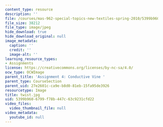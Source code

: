 ```yaml
---
content_type: resource
description: ''
file: /courses/mas-962-special-topics-new-textiles-spring-2010/5399b9606799f78b447c63c9231cfd22_twist.jpg
file_size: 38212
file_type: image/jpeg
hide_download: true
hide_download_original: null
image_metadata:
  caption: ''
  credit: ''
  image-alt: ''
learning_resource_types:
- Assignments
license: https://creativecommons.org/licenses/by-nc-sa/4.0/
ocw_type: OCWImage
parent_title: 'Assignment 4: Conductive Vine '
parent_type: CourseSection
parent_uid: 27e2601c-ca9e-b8d0-81eb-15fa95de3926
resourcetype: Image
title: twist.jpg
uid: 5399b960-6799-f78b-447c-63c9231cfd22
video_files:
  video_thumbnail_file: null
video_metadata:
  youtube_id: null
---
```

